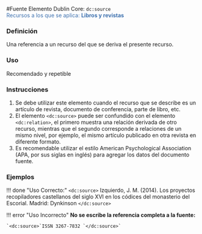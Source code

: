 #Fuente
Elemento Dublin Core: `dc:source`  
<span style="color:#3F72AF">Recursos a los que se aplica: __Libros y revistas__ </span>

### __Definición__
Una referencia a un recurso del que se deriva el presente recurso.  

### __Uso__
Recomendado y repetible  

### __Instrucciones__  
1. Se debe utilizar este elemento cuando el recurso que se describe es un artículo de revista, documento de conferencia, parte de libro, etc.
2. El elemento `<dc:source>` puede ser confundido con el elemento `<dc:relation>`, el primero muestra una relación derivada de otro recurso, mientras que el segundo corresponde a relaciones de un mismo nivel, por ejemplo, el mismo artículo publicado en otra revista en diferente formato.
3. Es recomendable utilizar el estilo American Psychological Association (APA, por sus siglas en inglés) para agregar los datos del documento fuente.

### __Ejemplos__

!!! done "Uso Correcto:"
    `<dc:source>` Izquierdo, J. M. (2014). Los proyectos recopiladores castellanos del siglo XVI en los códices del monasterio del Escorial. Madrid: Dynkinson `</dc:source>`


!!! error "Uso Incorrecto"
    **No se escribe la referencia completa a la fuente:**  

    `<dc:source>`ISSN 3267-7832 `</dc:source>` 
